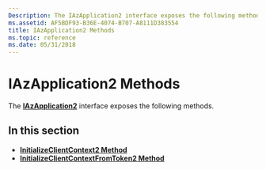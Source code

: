 ```yaml
---
Description: The IAzApplication2 interface exposes the following methods.
ms.assetid: AF5BDF93-B36E-4074-B707-A8111D383554
title: IAzApplication2 Methods
ms.topic: reference
ms.date: 05/31/2018
---
```


# IAzApplication2 Methods

The [**IAzApplication2**](/windows/desktop/api/Azroles/nn-azroles-iazapplication2) interface exposes the following methods.

## In this section

-   [**InitializeClientContext2 Method**](/windows/desktop/api/Azroles/nf-azroles-iazapplication2-initializeclientcontext2)
-   [**InitializeClientContextFromToken2 Method**](/windows/desktop/api/Azroles/nf-azroles-iazapplication2-initializeclientcontextfromtoken2)

 

 



